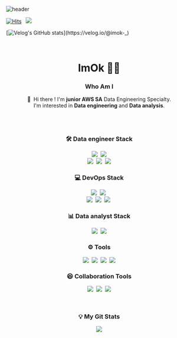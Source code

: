 ![header](https://capsule-render.vercel.app/api?type=shark&color=gradient&height=120&section=header&fontSize=50&animation=twinkling)

[![Hits](https://hits.seeyoufarm.com/api/count/incr/badge.svg?url=https%3A%2F%2Fgithub.com%2Feuneun316&count_bg=%23BC95E7&title_bg=%23A140E9&icon=&icon_color=%23FBFBFB&title=hits&edge_flat=false)](https://hits.seeyoufarm.com) &nbsp; <a href="https://velog.io/@imok-_" target="_blank"><img src="https://img.shields.io/badge/Blog-DD0B78?style=flat-square&logo=GitHub%20Sponsors&logoColor=white"/></a>

[![Velog's GitHub stats](https://velog-readme-stats.vercel.app/api?name=imok-_)](https://velog.io/@imok-_)

</br>

<h1 align="center"> ImOk 👩‍💻 </h1>
<h3 align="center">Who Am I</h3>
<p align="center">
  👋&nbsp; Hi there !&nbsp;I'm <b>junior AWS SA</b> Data Engineering Specialty.<br/>
  I'm interested in <b>Data engineering</b> and <b>Data analysis</b>. <br/><br/>

</p>

</br>

<h3 align="center"> 🛠 Data engineer Stack </h3>
<p align="center">
<img src="https://img.shields.io/badge/Apache Hadoop-66CCFF?style=flat-square&logo=Apache-Hadoop&logoColor=black"/></a>&nbsp
<img src="https://img.shields.io/badge/Apache Spark-E25A1C?style=flat-square&logo=Apache-Spark&logoColor=white"/>
<br>
<img src="https://img.shields.io/badge/MongoDB-47A248?style=flat-square&logo=MongoDB&logoColor=white"/></a>&nbsp
<img src="https://img.shields.io/badge/MySQL-4479A1?style=flat-square&logo=MySQL&logoColor=white"/></a>&nbsp
<img src="https://img.shields.io/badge/AWS-232F3E?style=flat-square&logo=Amazon%20AWS&logoColor=white"/>
</p>

<h3 align="center"> 💻 DevOps Stack </h3>
<p align="center">
<img src="https://img.shields.io/badge/Python-3766AB?style=flat-square&logo=Python&logoColor=white"/></a>&nbsp
<img src="https://img.shields.io/badge/Java-007396?style=flat-square&logo=Java&logoColor=white"/></a>&nbsp
<br>
<img src="https://img.shields.io/badge/Linux-FCC624?style=flat&logo=Linux&logoColor=black"/></a>&nbsp
<img src="https://img.shields.io/badge/Terraform-7B42BC?style=flat&logo=Terraform&logoColor=black"/></a>&nbsp
<img src="https://img.shields.io/badge/Docker-2496ED?style=flat-square&logo=Docker&logoColor=white"/></a>&nbsp
</p>

<h3 align="center"> 📊 Data analyst Stack </h3>
<p align="center">
<img src="https://img.shields.io/badge/Pandas-150458?style=flat-square&logo=Pandas&logoColor=white"/></a>&nbsp
<img src="https://img.shields.io/badge/NumPy-013243?style=flat&logo=Numpy&logoColor=white"/>
</p>

<h3 align="center"> ⚙️ Tools </h3>
<p align="center">
<img src="https://img.shields.io/badge/Visual Studio-007ACC?style=flat-square&logo=Visual Studio&logoColor=white"/></a>&nbsp
<img src="https://img.shields.io/badge/Jupyter-F37626?style=flat&logo=Jupyter&logoColor=white"/></a>&nbsp
<img src="https://img.shields.io/badge/IntelliJ IDEA-000000?style=flat-square&logo=IntelliJ-IDEA&logoColor=white"/></a>&nbsp
<img src="https://img.shields.io/badge/iTerm2-000000?style=flat-square&logo=iTerm2&logoColor=white"/>
</p>

<h3 align="center"> 😆 Collaboration Tools </h3>
<p align="center">
<img src="https://img.shields.io/badge/GitHub-181717?style=flat&logo=GitHub&logoColor=white"/></a>&nbsp
<img src="https://img.shields.io/badge/Notion-000000?style=flat-square&logo=Notion&logoColor=white"/></a>&nbsp
<img src="https://img.shields.io/badge/Slack-4A154B?style=&logo=Slack&logoColor=white"/>
</p>


</br>

<h3 align="center"> 💡 My Git Stats </h3>
<p align="center">
<img src="https://github-readme-stats.vercel.app/api?username=euneun316&show_icons=true&theme=material-palenight">
</p>
